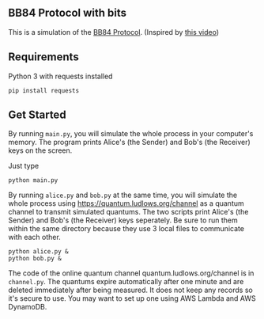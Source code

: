 ## BB84 Protocol with bits ##

This is a simulation of the [BB84 Protocol](https://en.wikipedia.org/wiki/BB84).
(Inspired by [this video](https://youtu.be/6H_9l9N3IXU "this video"))

Requirements
------------
Python 3 with requests installed

    pip install requests


Get Started
------------
By running `main.py`, you will simulate the whole process in your computer's memory. The program prints Alice's (the Sender) and Bob's (the Receiver) keys on the screen.

Just type

    python main.py

By running `alice.py` and `bob.py` at the same time, you will simulate the whole process using https://quantum.ludlows.org/channel as a quantum channel to transmit simulated quantums. The two scripts print Alice's (the Sender) and Bob's (the Receiver) keys seperately. Be sure to run them within the same directory because they use 3 local files to communicate with each other.

    python alice.py &
    python bob.py &

The code of the online quantum channel quantum.ludlows.org/channel is in `channel.py`. The quantums expire automatically after one minute and are deleted immediately after being measured. It does not keep any records so it's secure to use. You may want to set up one using AWS Lambda and AWS DynamoDB.
